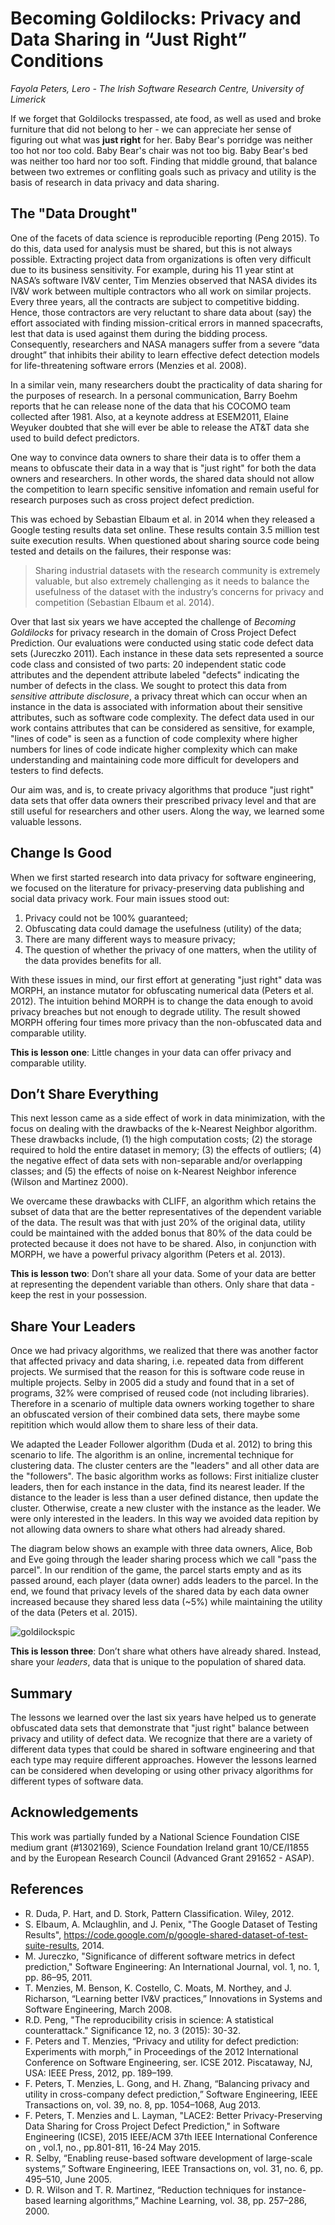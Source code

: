 # Becoming Goldilocks: Privacy and Data Sharing in “Just Right” Conditions

*Fayola Peters, Lero - The Irish Software Research Centre, University of Limerick*

If we forget that Goldilocks trespassed, ate food, as well as used and broke furniture that did not belong to her - we can appreciate her sense of figuring out what was **just right** for her. Baby Bear's porridge was neither too hot nor too cold. Baby Bear's chair was not too big. Baby Bear's bed was neither too hard nor too soft. Finding that middle ground, that balance between two extremes or confliting goals such as privacy and utility is the basis of research in data privacy and data sharing. 

## The "Data Drought"
One of the facets of data science is reproducible reporting (Peng 2015). To do this, data used for analysis must be shared, but this is not always possible. Extracting project data from organizations is often very difficult due to its business sensitivity. For example, during his 11 year stint at NASA’s software IV&V center, Tim Menzies observed that NASA divides its IV&V work between multiple contractors who all work on similar projects. Every three years, all the contracts are subject to competitive bidding. Hence, those contractors are very reluctant to share data about (say) the effort associated with finding mission-critical errors in manned spacecrafts, lest that data is used against them during the bidding process. Consequently, researchers and NASA managers suffer from a severe “data drought” that inhibits their ability to learn effective defect detection models for life-threatening software errors (Menzies et al. 2008).

In a similar vein, many researchers doubt the practicality of data sharing for the purposes of research. In a personal communication, Barry Boehm reports that he can release none of the data that his COCOMO team collected after 1981. Also, at a keynote address at ESEM2011, Elaine Weyuker doubted that she will ever be able to release the AT&T data she used to build defect predictors.

One way to convince data owners to share their data is to offer them a means to obfuscate their data in a way that is "just right" for both the data owners and researchers. In other words, the shared data should not allow the competition to learn specific sensitive infomation and remain useful for research purposes such as cross project defect prediction.

This was echoed by Sebastian Elbaum et al. in 2014 when they released a Google testing results data set online. These results contain 3.5 million test suite execution results. When questioned about sharing source code being tested and details on the failures, their response was:

>Sharing industrial datasets with the research community is extremely valuable, but also extremely challenging as it needs to balance the usefulness of the dataset with the industry’s concerns for privacy and competition (Sebastian Elbaum et al. 2014).

Over that last six years we have accepted the challenge of *Becoming Goldilocks* for privacy research in the domain of Cross Project Defect Prediction. Our evaluations were conducted using static code defect data sets (Jureczko 2011). Each instance in these data sets represented a source code class and consisted of two parts: 20 independent static code attributes and the dependent attribute labeled "defects" indicating the number of defects in the class. We sought to protect this data from *sensitive attribute disclosure*, a privacy threat which can occur when an instance in the data is associated with information about their sensitive attributes, such as software code complexity. The defect data used in our work contains  attributes that can be considered as sensitive, for example, "lines of code" is seen as a function of code complexity where higher numbers for lines of code indicate higher complexity which can make understanding and maintaining code more difficult for developers and testers to find defects.

Our aim was, and is, to create privacy algorithms that produce "just right" data sets that offer data owners their prescribed privacy level and that are still useful for researchers and other users.  Along the way, we learned some valuable lessons.

## Change Is Good
When we first started research into data privacy for software engineering, we focused on the literature for privacy-preserving data publishing and social data privacy work. Four main issues stood out:

1. Privacy could not be 100% guaranteed;
2. Obfuscating data could damage the usefulness (utility) of the data;
3. There are many different ways to measure privacy;
4. The question of whether the privacy of one matters, when the utility of the data provides benefits for all.

With these issues in mind, our first effort at generating "just right" data was MORPH, an instance mutator for obfuscating numerical data (Peters et al. 2012). The intuition behind MORPH is to change the data enough to avoid privacy breaches but not enough to degrade utility. The result  showed MORPH offering four times more privacy than the non-obfuscated data and comparable utility.

**This is lesson one**: Little changes in your data can offer privacy and comparable utility. 

## Don’t Share Everything
This next lesson came as a side effect of work in data minimization, with the focus on dealing with the drawbacks of the k-Nearest Neighbor algorithm. These drawbacks include, (1) the high computation costs; (2) the storage required to hold the entire dataset in memory; (3) the effects of outliers; (4) the negative effect of data sets with non-separable and/or overlapping classes; and (5) the effects of noise on k-Nearest Neighbor inference (Wilson and Martinez 2000). 

We overcame these drawbacks with CLIFF, an algorithm which retains the subset of data that are the better representatives of the dependent variable of the data. The result was that with just 20% of the original data, utility could be maintained with the added bonus that 80% of the data could be protected because it does not have to be shared. Also, in conjunction with MORPH, we have a powerful privacy algorithm (Peters et al. 2013). 

**This is lesson two**: Don’t share all your data. Some of your data are better at representing the dependent variable than others. Only share that data - keep the rest in your possession. 

## Share Your Leaders
Once we had privacy algorithms, we realized that there was another factor that affected privacy and data sharing, i.e. repeated data from different projects. We surmised that the reason for this is software code reuse in multiple projects. Selby in 2005 did a study and found that in a set of programs, 32% were comprised of reused code (not including libraries). Therefore in a scenario of multiple data owners working together to share an obfuscated version of their combined data sets, there maybe some repitition which would allow them to share less of their data. 

We adapted the Leader Follower algorithm (Duda et al. 2012) to bring this scenario to life. The algorithm is an online, incremental technique for clustering data. The cluster centers are the "leaders" and all other data are the "followers". The basic algorithm works as follows: First initialize cluster leaders, then for each instance in the data, find its nearest leader. If the distance to the leader is less than a user defined distance, then update the cluster. Otherwise, create a new cluster with the instance as the leader. We were only interested in the leaders. In this way we avoided data repition by not allowing data owners to share what others had already shared. 

The diagram below shows an example with three data owners, Alice, Bob and Eve going through the leader sharing process which we call "pass the parcel". In our rendition of the game, the parcel starts empty and as its passed around, each player (data owner) adds leaders to the parcel. In the end, we found that privacy levels of the shared data by each data owner increased because they shared less data (~5%) while maintaining the utility of the data (Peters et al. 2015). 

![goldilockspic](https://cloud.githubusercontent.com/assets/5220943/12323056/53b33b02-bab0-11e5-81c3-0ca887700731.png)

**This is lesson three**: Don’t share what others have already shared. Instead, share your *leaders*, data that is unique to the population of shared data.
		 	 	 		
## Summary
The lessons we learned over the last six years have helped us to generate obfuscated data sets that demonstrate that "just right" balance between privacy and utility of defect data. 
We recognize that there are a variety of different data types that could be shared in software engineering and that each type may require different approaches. However the lessons learned can be considered when developing or using other privacy algorithms for  different types of software data. 


## Acknowledgements
This work was partially funded by a National Science Foundation CISE medium grant (#1302169), Science Foundation Ireland grant 10/CE/I1855 and by the European Research
Council (Advanced Grant 291652 - ASAP).

## References 
* R. Duda, P. Hart, and D. Stork, Pattern Classification. Wiley, 2012.
* S. Elbaum, A. Mclaughlin, and J. Penix, "The Google Dataset of Testing Results", https://code.google.com/p/google-shared-dataset-of-test-suite-results, 2014.
* M. Jureczko, "Significance of different software metrics in defect prediction," Software Engineering: An International Journal, vol. 1, no. 1, pp. 86–95, 2011.
* T. Menzies, M. Benson, K. Costello, C. Moats, M. Northey, and J. Richarson, “Learning better IV&V practices,” Innovations in Systems and Software Engineering, March 2008.
* R.D. Peng, "The reproducibility crisis in science: A statistical counterattack." Significance 12, no. 3 (2015): 30-32.
*  F. Peters and T. Menzies, “Privacy and utility for defect prediction: Experiments with morph,” in Proceedings of the 2012 International Conference on Software Engineering, ser. ICSE 2012. Piscataway, NJ, USA: IEEE Press, 2012, pp. 189–199.
*   F. Peters, T. Menzies, L. Gong, and H. Zhang, “Balancing privacy and utility in cross-company defect prediction,” Software Engineering, IEEE Transactions on, vol. 39, no. 8, pp. 1054–1068, Aug 2013.
* F. Peters, T. Menzies and L. Layman, "LACE2: Better Privacy-Preserving Data Sharing for Cross Project Defect Prediction," in Software Engineering (ICSE), 2015 IEEE/ACM 37th IEEE International Conference on , vol.1, no., pp.801-811, 16-24 May 2015.
* R. Selby, “Enabling reuse-based software development of large-scale systems,” Software Engineering, IEEE Transactions on, vol. 31, no. 6, pp. 495–510, June 2005.
* D. R. Wilson and T. R. Martinez, “Reduction techniques for instance-based learning algorithms,” Machine Learning, vol. 38, pp. 257–286, 2000.
